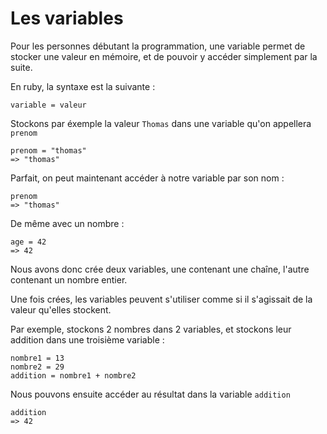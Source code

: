 Les variables
==============

Pour les personnes débutant la programmation, une variable permet de stocker une valeur en mémoire, et de pouvoir y accéder simplement par la suite.

En ruby, la syntaxe est la suivante :

    variable = valeur

Stockons par éxemple la valeur ``Thomas`` dans une variable qu'on appellera ``prenom``

    prenom = "thomas"
    => "thomas"

Parfait, on peut maintenant accéder à notre variable par son nom :

    prenom
    => "thomas"

De même avec un nombre :

    age = 42
    => 42

Nous avons donc crée deux variables, une contenant une chaîne, l'autre contenant un nombre entier.

Une fois crées, les variables peuvent s'utiliser comme si il s'agissait de la valeur qu'elles stockent.

Par exemple, stockons 2 nombres dans 2 variables, et stockons leur addition dans une troisième variable :

    nombre1 = 13
    nombre2 = 29
    addition = nombre1 + nombre2

Nous pouvons ensuite accéder au résultat dans la variable ``addition``

    addition
    => 42
